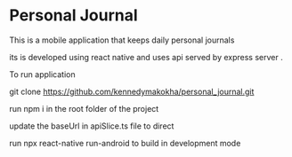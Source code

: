 
# Personal Journal
This is a mobile application that keeps daily personal journals 

its is developed using react native and uses api served by express server . 

To run application 

git clone https://github.com/kennedymakokha/personal_journal.git 

run npm i  in the root folder of the project 

update the baseUrl in apiSlice.ts file to direct 

run npx react-native run-android to build in development mode 
  

